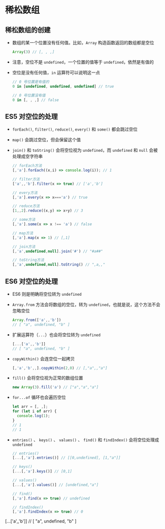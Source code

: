 # 稀松数组

## 稀松数组的创建

- 数组的某一个位置没有任何值。比如，`Array` 构造函数返回的数组都是空位

    ```js
    Array(3) // [, , ,]
    ```

- 注意，空位不是 `undefined`，一个位置的值等于 `undefined`，依然是有值的

- 空位是没有任何值，`in` 运算符可以说明这一点

    ```js
    // 0 号位置是有值的
    0 in [undefined, undefined, undefined] // true

    // 0 号位置没有值
    0 in [, , ,] // false
    ```

## ES5 对空位的处理

- `forEach()`, `filter()`, `reduce()`, `every()` 和 `some()` 都会跳过空位

- `map()` 会跳过空位，但会保留这个值

- `join()` 和 `toString()` 会将空位视为 `undefined`，而 `undefined` 和 `null` 会被处理成空字符串

    ```js
    // forEach方法
    [,'a'].forEach((x,i) => console.log(i)); // 1

    // filter方法
    ['a',,'b'].filter(x => true) // ['a','b']

    // every方法
    [,'a'].every(x => x==='a') // true

    // reduce方法
    [1,,2].reduce((x,y) => x+y) // 3

    // some方法
    [,'a'].some(x => x !== 'a') // false

    // map方法
    [,'a'].map(x => 1) // [,1]

    // join方法
    [,'a',undefined,null].join('#') // "#a##"

    // toString方法
    [,'a',undefined,null].toString() // ",a,,"
    ```

## ES6 对空位的处理

- ES6 则是明确将空位转为 `undefined`

- `Array.from` 方法会将数组的空位，转为 `undefined`，也就是说，这个方法不会忽略空位

    ```js
    Array.from(['a',,'b'])
    // [ "a", undefined, "b" ]
    ```

- 扩展运算符（`...`）也会将空位转为 `undefined`

    ```js
    [...['a',,'b']]
    // [ "a", undefined, "b" ]
    ```

- `copyWithin()` 会连空位一起拷贝

    ```js
    [,'a','b',,].copyWithin(2,0) // [,"a",,"a"]
    ```

- `fill()` 会将空位视为正常的数组位置

    ```js
    new Array(3).fill('a') // ["a","a","a"]

    ```

- `for...of` 循环也会遍历空位

    ```js
    let arr = [, ,];
    for (let i of arr) {
      console.log(1);
    }
    // 1
    // 1
    ```

- `entries()` 、 `keys()` 、 `values()` 、 `find()` 和 `findIndex()` 会将空位处理成 `undefined`

    ```js
    // entries()
    [...[,'a'].entries()] // [[0,undefined], [1,"a"]]

    // keys()
    [...[,'a'].keys()] // [0,1]

    // values()
    [...[,'a'].values()] // [undefined,"a"]

    // find()
    [,'a'].find(x => true) // undefined

    // findIndex()
    [,'a'].findIndex(x => true) // 0
    ```

\[...\['a',,'b']]
// \[ "a", undefined, "b" ]
